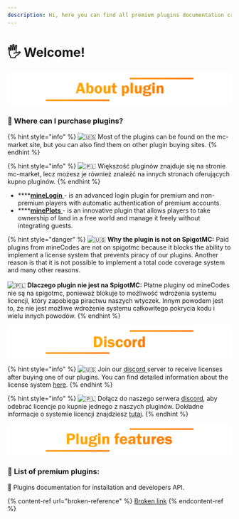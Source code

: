 ```yaml
---
description: Hi, here you can find all premium plugins documentation created by mineCodes.
---
```


# 🖐 Welcome!

![](.gitbook/assets/2KXnEqi.png)

### :tada: Where can I purchase plugins?

{% hint style="info" %}
![🇺🇸](https://twemoji.maxcdn.com/2/svg/1f1fa-1f1f8.svg) Most of the plugins can be found on the mc-market site, but you can also find them on other plugin buying sites.
{% endhint %}

{% hint style="info" %}
![🇵🇱](https://twemoji.maxcdn.com/2/svg/1f1f5-1f1f1.svg) Większość pluginów znajduje się na stronie mc-market, lecz możesz je również znaleźć na innych stronach oferujących kupno pluginów.
{% endhint %}

* ****[**mineLogin** ](https://www.mc-market.org/resources/19680/)- is an advanced login plugin for premium and non-premium players with automatic authentication of premium accounts.
* ****[**minePlots** ](https://www.mc-market.org/resources/21646/)- is an innovative plugin that allows players to take ownership of land in a free world and manage it freely without integrating guests.​

{% hint style="danger" %}
![🇺🇸](https://twemoji.maxcdn.com/2/svg/1f1fa-1f1f8.svg) **Why the plugin is not on SpigotMC:** Paid plugins from mineCodes are not on spigotmc because it blocks the ability to implement a license system that prevents piracy of our plugins. Another reason is that it is not possible to implement a total code coverage system and many other reasons.\
\
![🇵🇱](https://twemoji.maxcdn.com/2/svg/1f1f5-1f1f1.svg) **Dlaczego plugin nie jest na SpigotMC:** Płatne pluginy od mineCodes nie są na spigotmc, ponieważ blokuje to możliwość wdrożenia systemu licencji, który zapobiega piractwu naszych wtyczek. Innym powodem jest to, że nie jest możliwe wdrożenie systemu całkowitego pokrycia kodu i wielu innych powodów.
{% endhint %}

![](<.gitbook/assets/undefined - Imgur.png>)

{% hint style="info" %}
![🇺🇸](https://twemoji.maxcdn.com/2/svg/1f1fa-1f1f8.svg) Join our [discord ](https://discord.gg/37NXPX7tdc)server to receive licenses after buying one of our plugins. You can find detailed information about the license system [here](minelogin/configuration/license-key.md).
{% endhint %}

{% hint style="info" %}
![🇵🇱](https://twemoji.maxcdn.com/2/svg/1f1f5-1f1f1.svg) Dołącz do naszego serwera [discord](https://discord.gg/37NXPX7tdc), aby odebrać licencje po kupnie jednego z naszych pluginów. Dokładne informacje o systemie licencji znajdziesz [tutaj](minelogin/configuration/license-key.md).
{% endhint %}

![](<.gitbook/assets/undefined - Imgur (1).png>)

### :clap: List of premium plugins:

🍻 Plugins documentation for installation and developers API.

{% content-ref url="broken-reference" %}
[Broken link](broken-reference)
{% endcontent-ref %}
